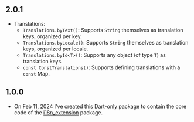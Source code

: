 ## 2.0.1

* Translations:
    - `Translations.byText()`: Supports `String` themselves as translation keys, organized per
      key.
    - `Translations.byLocale()`: Supports `String` themselves as translation keys, organized per
      locale.
    - `Translations.byId<T>()`: Supports any object (of type `T`) as translation keys.
    - `const ConstTranslations()`: Supports defining translations with a `const` Map.

## 1.0.0

* On Feb 11, 2024 I've created this Dart-only package to contain the core code of
  the [i18n_extension](https://pub.dev/packages/i18n_extension) package.
